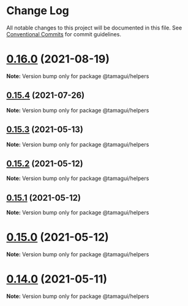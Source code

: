 # Change Log

All notable changes to this project will be documented in this file.
See [Conventional Commits](https://conventionalcommits.org) for commit guidelines.

# [0.16.0](https://github.com/getdish/dish/compare/v0.3.2...v0.16.0) (2021-08-19)

**Note:** Version bump only for package @tamagui/helpers





## [0.15.4](https://github.com/getdish/dish/compare/v0.3.2...v0.15.4) (2021-07-26)

**Note:** Version bump only for package @tamagui/helpers





## [0.15.3](https://github.com/getdish/dish/compare/v0.3.2...v0.15.3) (2021-05-13)

**Note:** Version bump only for package @tamagui/helpers





## [0.15.2](https://github.com/getdish/dish/compare/v0.3.2...v0.15.2) (2021-05-12)

**Note:** Version bump only for package @tamagui/helpers





## [0.15.1](https://github.com/natew/tamagui/compare/v0.2.0...v0.15.1) (2021-05-12)

**Note:** Version bump only for package @tamagui/helpers





# [0.15.0](https://github.com/getdish/dish/compare/v0.3.2...v0.15.0) (2021-05-12)

**Note:** Version bump only for package @tamagui/helpers





# [0.14.0](https://github.com/getdish/dish/compare/v0.13.0...v0.14.0) (2021-05-11)

**Note:** Version bump only for package @tamagui/helpers
